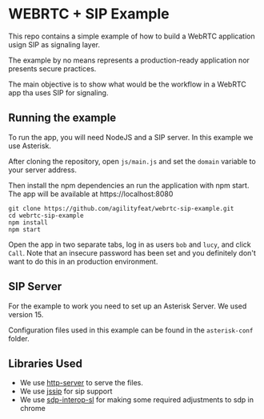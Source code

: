 # WEBRTC + SIP Example
This repo contains a simple example of how to build a WebRTC application usign SIP as signaling layer.

The example by no means represents a production-ready application nor presents secure practices. 

The main objective is to show what would be the workflow in a WebRTC app tha uses SIP for signaling.

## Running the example
To run the app, you will need NodeJS and a SIP server. In this example we use Asterisk. 

After cloning the repository, open `js/main.js` and set the `domain` variable to your server address.

Then install the npm dependencies an run the application with npm start. The app will be available at https://localhost:8080

    git clone https://github.com/agilityfeat/webrtc-sip-example.git
    cd webrtc-sip-example
    npm install
    npm start

Open the app in two separate tabs, log in as users `bob` and `lucy`, and click `Call`. Note that an insecure password has been set and you definitely don't want to do this in an production environment.

## SIP Server
For the example to work you need to set up an Asterisk Server. We used version 15.

Configuration files used in this example can be found in the `asterisk-conf` folder.

## Libraries Used

* We use [http-server](https://www.npmjs.com/package/http-server) to serve the files.
* We use [jssip](http://jssip.net/) for sip support
* We use [sdp-interop-sl](https://github.com/StarLeafAPIs/sdp-interop-sl) for making some required adjustments to sdp in chrome
